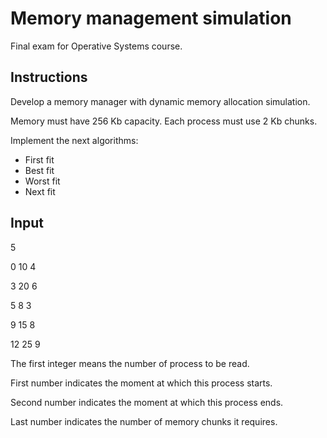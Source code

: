 # Memory management simulation

Final exam for Operative Systems course.

## Instructions

Develop a memory manager with dynamic memory allocation simulation. 

Memory must have 256 Kb capacity. Each process must use 2 Kb chunks.

Implement the next algorithms:

* First fit
* Best fit
* Worst fit
* Next fit

## Input

5

0 10 4

3 20 6

5 8 3

9 15 8

12 25 9

The first integer means the number of process to be read.

First number indicates the moment at which this process starts.

Second number indicates the moment at which this process ends.

Last number indicates the number of memory chunks it requires.